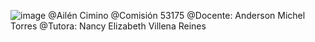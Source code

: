 ![image](https://github.com/ailencimino/SQL_coderhouse/assets/147452525/cce40b6d-58d1-45b1-b9ae-77e8fc95c34a)
@Ailén Cimino 
@Comisión 53175
@Docente: Anderson Michel Torres
@Tutora: Nancy Elizabeth Villena Reines
